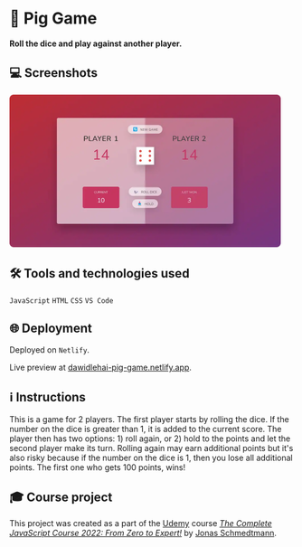 # 🎲 Pig Game

**Roll the dice and play against another player.**

## 💻 Screenshots
[<img src="pig-game-screenshot-960.webp" alt="Screenshot of the Pig Game game-app" width="480px">](https://dawidlehai-pig-game.netlify.app/)

## 🛠️ Tools and technologies used
`JavaScript` `HTML` `CSS` `VS Code`

## 🌐 Deployment
Deployed on `Netlify`.

Live preview at [dawidlehai-pig-game.netlify.app](https://dawidlehai-pig-game.netlify.app/).

## ℹ️ Instructions
This is a game for 2 players. The first player starts by rolling the dice. If the number on the dice is greater than 1, it is added to the current score. The player then has two options: 1) roll again, or 2) hold to the points and let the second player make its turn. Rolling again may earn additional points but it's also risky because if the number on the dice is 1, then you lose all additional points. The first one who gets 100 points, wins!

## 🎓 Course project
This project was created as a part of the [Udemy](https://www.udemy.com/ 'Udemy') course [_The Complete JavaScript Course 2022: From Zero to Expert!_](https://www.udemy.com/course/the-complete-javascript-course/) by [Jonas Schmedtmann](https://twitter.com/jonasschmedtman 'Jonas Schmedtmann on Twitter').
